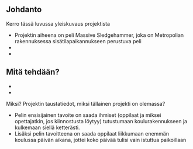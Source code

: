 ## Johdanto

 Kerro tässä luvussa yleiskuvaus projektista
  - Projektin aiheena on peli Massive Sledgehammer, joka on Metropolian rakennuksessa sisätilapaikannukseen perustuva peli
  -
  -

 Mitä tehdään?
  -
  -
  -

 Miksi? Projektin taustatiedot, miksi tällainen projekti on olemassa?  
  - Pelin ensisijainen tavoite on saada ihmiset (oppilaat ja miksei opettajatkin, jos kiinnostusta löytyy) tutustumaan              koulurakennukseen ja kulkemaan siellä ketterästi.
  - Lisäksi pelin tavoitteena on saada oppilaat liikkumaan enemmän koulussa päivän aikana, jottei koko päivää tulisi vain           istuttua paikoillaan
  
 
